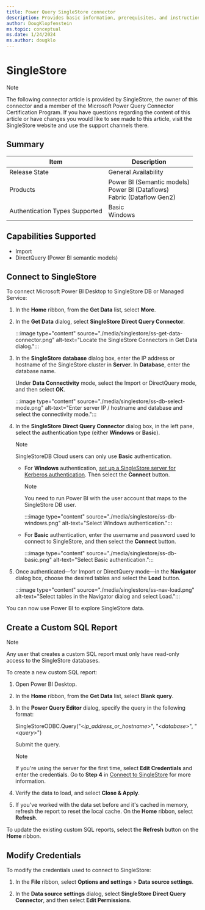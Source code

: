 ```yaml
---
title: Power Query SingleStore connector
description: Provides basic information, prerequisites, and instructions on how to connect to your SingleStore data.
author: DougKlopfenstein
ms.topic: conceptual
ms.date: 1/24/2024
ms.author: dougklo
---
```


# SingleStore

> [!NOTE]
> The following connector article is provided by SingleStore, the owner of this connector and a member of the Microsoft Power Query Connector Certification Program. If you have questions regarding the content of this article or have changes you would like to see made to this article, visit the SingleStore website and use the support channels there.

## Summary

| Item | Description
|--|--|
| Release State | General Availability |
| Products | Power BI (Semantic models)<br/>Power BI (Dataflows)<br/>Fabric (Dataflow Gen2) |
| Authentication Types Supported | Basic<br/>Windows |

## Capabilities Supported

* Import
* DirectQuery (Power BI semantic models)

## Connect to SingleStore

To connect Microsoft Power BI Desktop to SingleStore DB or Managed Service:

1. In the **Home** ribbon, from the **Get Data** list, select **More**.

2. In the **Get Data** dialog, select **SingleStore Direct Query Connector**.

    :::image type="content" source="./media/singlestore/ss-get-data-connector.png" alt-text="Locate the SingleStore Connectors in Get Data dialog.":::

3. In the **SingleStore database** dialog box, enter the IP address or hostname of the SingleStore cluster in **Server**. In **Database**, enter the database name.

    Under **Data Connectivity** mode, select the Import or DirectQuery mode, and then select **OK**.

    :::image type="content" source="./media/singlestore/ss-db-select-mode.png" alt-text="Enter server IP / hostname and database and select the connectivity mode.":::

4. In the **SingleStore Direct Query Connector** dialog box, in the left pane, select the authentication type (either **Windows** or **Basic**).

    > [!NOTE]
    > SingleStoreDB Cloud users can only use **Basic** authentication.

    * For **Windows** authentication, [set up a SingleStore server for Kerberos authentication](https://docs.singlestore.com/db/v7.3/en/security/authentication/kerberos-authentication.html). Then select the **Connect** button.

       > [!NOTE]
       > You need to run Power BI with the user account that maps to the SingleStore DB user.

       :::image type="content" source="./media/singlestore/ss-db-windows.png" alt-text="Select Windows authentication.":::

    * For **Basic** authentication, enter the username and password used to connect to SingleStore, and then select the **Connect** button.

       :::image type="content" source="./media/singlestore/ss-db-basic.png" alt-text="Select Basic authentication.":::

5. Once authenticated&mdash;for Import or DirectQuery mode&mdash;in the **Navigator** dialog box, choose the desired tables and select the **Load** button.

    :::image type="content" source="./media/singlestore/ss-nav-load.png" alt-text="Select tables in the Navigator dialog and select Load.":::

You can now use Power BI to explore SingleStore data.

## Create a Custom SQL Report

> [!NOTE]
> Any user that creates a custom SQL report must only have read-only access to the SingleStore databases.

To create a new custom SQL report:

1. Open Power BI Desktop.

2. In the **Home** ribbon, from the **Get Data** list, select **Blank query**.

3. In the **Power Query Editor** dialog, specify the query in the following format:

    SingleStoreODBC.Query("\<_ip_address_or_hostname_>", "\<_database_>", "\<_query_>")

    Submit the query.

    > [!NOTE]
    > If you're using the server for the first time, select **Edit Credentials** and enter the credentials. Go to **Step 4** in [Connect to SingleStore](#connect-to-singlestore) for more information.

4. Verify the data to load, and select **Close & Apply**.

5. If you've worked with the data set before and it's cached in memory, refresh the report to reset the local cache. On the **Home** ribbon, select **Refresh**.

To update the existing custom SQL reports, select the **Refresh** button on the **Home** ribbon.

## Modify Credentials

To modify the credentials used to connect to SingleStore:

1. In the **File** ribbon, select **Options and settings** > **Data source settings**.

2. In the **Data source settings** dialog, select **SingleStore Direct Query Connector**, and then select **Edit Permissions**.
